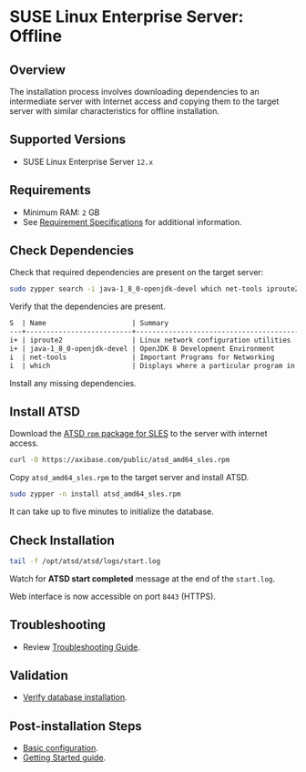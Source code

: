 # SUSE Linux Enterprise Server: Offline

## Overview

The installation process involves downloading dependencies to an intermediate server with Internet access
and copying them to the target server with similar characteristics for offline installation.

## Supported Versions

* SUSE Linux Enterprise Server `12.x`

## Requirements

* Minimum RAM: `2` GB
* See [Requirement Specifications](./requirements.md) for additional information.

## Check Dependencies

Check that required dependencies are present on the target server:

```sh
sudo zypper search -i java-1_8_0-openjdk-devel which net-tools iproute2
```

Verify that the dependencies are present.

```txt
S  | Name                     | Summary                                                     | Type
---+--------------------------+-------------------------------------------------------------+--------
i+ | iproute2                 | Linux network configuration utilities                       | package
i+ | java-1_8_0-openjdk-devel | OpenJDK 8 Development Environment                           | package
i  | net-tools                | Important Programs for Networking                           | package
i  | which                    | Displays where a particular program in your path is located | package
```

Install any missing dependencies.

## Install ATSD

Download the [ATSD `rpm` package for SLES](https://axibase.com/public/atsd_rpm_sles_latest.htm) to the server with internet access.

```sh
curl -O https://axibase.com/public/atsd_amd64_sles.rpm
```

Copy `atsd_amd64_sles.rpm` to the target server and install ATSD.

```sh
sudo zypper -n install atsd_amd64_sles.rpm
```

It can take up to five minutes to initialize the database.

## Check Installation

```sh
tail -f /opt/atsd/atsd/logs/start.log
```

Watch for **ATSD start completed** message at the end of the `start.log`.

Web interface is now accessible on port `8443` (HTTPS).

## Troubleshooting

* Review [Troubleshooting Guide](troubleshooting.md).

## Validation

* [Verify database installation](verifying-installation.md).

## Post-installation Steps

* [Basic configuration](post-installation.md).
* [Getting Started guide](../tutorials/getting-started.md).
